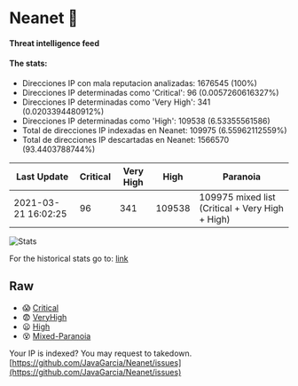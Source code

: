 # Neanet :hocho:
#### Threat intelligence feed
#### The stats:

- Direcciones IP con mala reputacion analizadas: 1676545 (100%)
- Direcciones IP determinadas como 'Critical':  96 (0.0057260616327%)
- Direcciones IP determinadas como 'Very High':  341 (0.0203394480912%)
- Direcciones IP determinadas como 'High':  109538 (6.53355561586)
- Total de direcciones IP indexadas en Neanet:  109975 (6.55962112559%)
- Total de direcciones IP descartadas en Neanet:  1566570 (93.4403788744%)

| Last Update | Critical | Very High | High | Paranoia |
| --- | --- | --- | --- | --- |
| 2021-03-21 16:02:25 | 96 | 341 | 109538 | 109975 mixed list (Critical + Very High + High)|

![Stats](https://docs.google.com/spreadsheets/d/e/2PACX-1vSnaNMIXVabIpDJjufMlzH7poXnshF3mgd8Is1g9ytUEzVsP5my4Trn8f-xkoLLQ38xpL3HtmUexLo6/pubchart?oid=501124687&format=image)

For the historical stats go to: [link](/stats.csv)
## Raw
- :scream: [Critical](https://raw.githubusercontent.com/JavaGarcia/Neanet/master/blacklists/neanet_critical.txt)
- :fearful: [VeryHigh](https://raw.githubusercontent.com/JavaGarcia/Neanet/master/blacklists/neanet_veryHigh.txtt)
- :frowning: [High](https://raw.githubusercontent.com/JavaGarcia/Neanet/master/blacklists/neanet_high.txt)
- :dizzy_face: [Mixed-Paranoia](https://raw.githubusercontent.com/JavaGarcia/Neanet/master/blacklists/neanet_all.txt)


Your IP is indexed? You may request to takedown. [https://github.com/JavaGarcia/Neanet/issues](https://github.com/JavaGarcia/Neanet/issues)




































































































































































































































































































































































































































































































































































































































































































































































































































































































































































































































































































































































































































































































































































































































































































































































































































































































































































































































































































































































































































































































































































































































































































































































































































































































































































































































































































































































































































































































































































































































































































































































































































































































































































































































































































































































































































































































































































































































































































































































































































































































































































































































































































































































































































































































































































































































































































































































































































































































































































































































































































































































































































